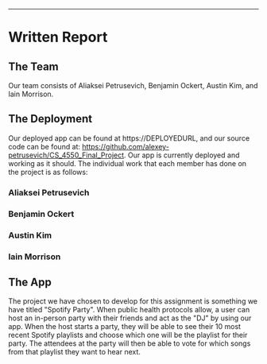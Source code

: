 ---------------------------------------------------------------------
# Written Report

## The Team
Our team consists of Aliaksei Petrusevich, Benjamin Ockert, Austin
Kim, and Iain Morrison.

## The Deployment
Our deployed app can be found at https://DEPLOYEDURL, and our source
code can be found at:
https://github.com/alexey-petrusevich/CS_4550_Final_Project.
Our app is currently deployed and working as it should.
The individual work that each member has done on the project is as
follows:

### Aliaksei Petrusevich

### Benjamin Ockert

### Austin Kim

### Iain Morrison


## The App

The project we have chosen to develop for this assignment is something
we have titled "Spotify Party". When public health protocols allow, a user can host
an in-person party with their friends and act as the "DJ" by using our
app. When the host starts a party, they will be able to see their 10
most recent Spotify playlists and choose which one will be the
playlist for their party. The attendees at the party will then be 
able to vote for which songs from that playlist they want to hear
next.
